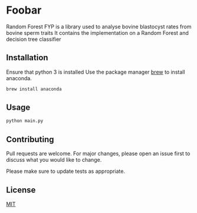 # Foobar

Random Forest FYP is a library used to analyse bovine blastocyst rates from bovine sperm traits
It contains the implementation on a Random Forest and decision tree classifier

## Installation

Ensure that python 3 is installed
Use the package manager [brew](https://brew.sh/) to install anaconda.

```bash
brew install anaconda
```

## Usage

```python
python main.py
```

## Contributing
Pull requests are welcome. For major changes, please open an issue first to discuss what you would like to change.

Please make sure to update tests as appropriate.

## License
[MIT](https://choosealicense.com/licenses/mit/)
